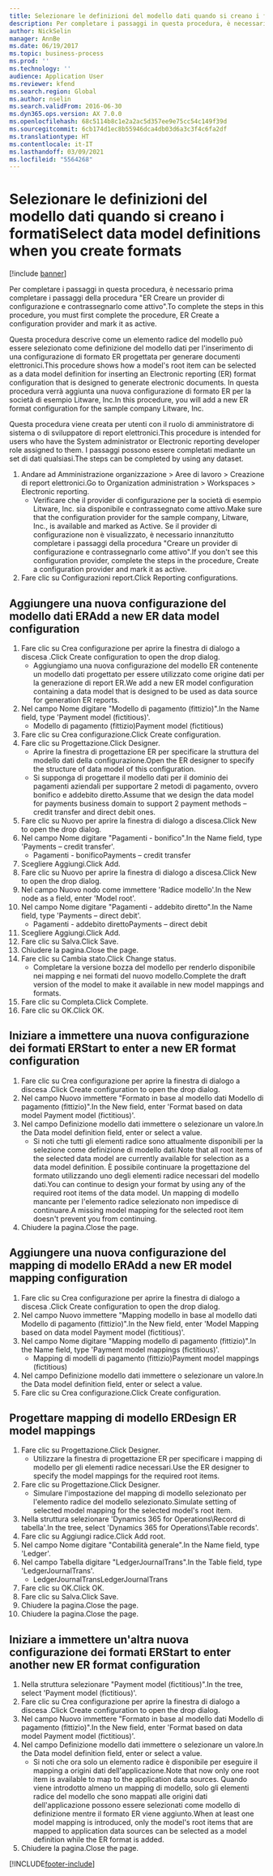 ```yaml
---
title: Selezionare le definizioni del modello dati quando si creano i formati
description: Per completare i passaggi in questa procedura, è necessario prima completare i passaggi della procedura "ER Creare un provider di configurazione e contrassegnarlo come attivo".
author: NickSelin
manager: AnnBe
ms.date: 06/19/2017
ms.topic: business-process
ms.prod: ''
ms.technology: ''
audience: Application User
ms.reviewer: kfend
ms.search.region: Global
ms.author: nselin
ms.search.validFrom: 2016-06-30
ms.dyn365.ops.version: AX 7.0.0
ms.openlocfilehash: 68c5114b8c1e2a2ac5d357ee9e75cc54c149f39d
ms.sourcegitcommit: 6cb174d1ec8b55946dca4db03d6a3c3f4c6fa2df
ms.translationtype: HT
ms.contentlocale: it-IT
ms.lasthandoff: 03/09/2021
ms.locfileid: "5564268"
---
```

# <a name="select-data-model-definitions-when-you-create-formats"></a><span data-ttu-id="211ee-103">Selezionare le definizioni del modello dati quando si creano i formati</span><span class="sxs-lookup"><span data-stu-id="211ee-103">Select data model definitions when you create formats</span></span>

[!include [banner](../../includes/banner.md)]

<span data-ttu-id="211ee-104">Per completare i passaggi in questa procedura, è necessario prima completare i passaggi della procedura "ER Creare un provider di configurazione e contrassegnarlo come attivo".</span><span class="sxs-lookup"><span data-stu-id="211ee-104">To complete the steps in this procedure, you must first complete the procedure, ER Create a configuration provider and mark it as active.</span></span> 

<span data-ttu-id="211ee-105">Questa procedura descrive come un elemento radice del modello può essere selezionato come definizione del modello dati per l'inserimento di una configurazione di formato ER progettata per generare documenti elettronici.</span><span class="sxs-lookup"><span data-stu-id="211ee-105">This procedure shows how a model's root item can be selected as a data model definition for inserting an Electronic reporting (ER) format configuration that is designed to generate electronic documents.</span></span> <span data-ttu-id="211ee-106">In questa procedura verrà aggiunta una nuova configurazione di formato ER per la società di esempio Litware, Inc.</span><span class="sxs-lookup"><span data-stu-id="211ee-106">In this procedure, you will add a new ER format configuration for the sample company Litware, Inc.</span></span> 

<span data-ttu-id="211ee-107">Questa procedura viene creata per utenti con il ruolo di amministratore di sistema o di sviluppatore di report elettronici.</span><span class="sxs-lookup"><span data-stu-id="211ee-107">This procedure is intended for users who have the System administrator or Electronic reporting developer role assigned to them.</span></span> <span data-ttu-id="211ee-108">I passaggi possono essere completati mediante un set di dati qualsiasi.</span><span class="sxs-lookup"><span data-stu-id="211ee-108">The steps can be completed by using any dataset.</span></span>

1. <span data-ttu-id="211ee-109">Andare ad Amministrazione organizzazione > Aree di lavoro > Creazione di report elettronici.</span><span class="sxs-lookup"><span data-stu-id="211ee-109">Go to Organization administration > Workspaces > Electronic reporting.</span></span>
    * <span data-ttu-id="211ee-110">Verificare che il provider di configurazione per la società di esempio Litware, Inc. sia disponibile e contrassegnato come attivo.</span><span class="sxs-lookup"><span data-stu-id="211ee-110">Make sure that the configuration provider for the sample company, Litware, Inc., is available and marked as Active.</span></span> <span data-ttu-id="211ee-111">Se il provider di configurazione non è visualizzato, è necessario innanzitutto completare i passaggi della procedura "Creare un provider di configurazione e contrassegnarlo come attivo".</span><span class="sxs-lookup"><span data-stu-id="211ee-111">If you don't see this configuration provider, complete the steps in the procedure, Create a configuration provider and mark it as active.</span></span>  
2. <span data-ttu-id="211ee-112">Fare clic su Configurazioni report.</span><span class="sxs-lookup"><span data-stu-id="211ee-112">Click Reporting configurations.</span></span>

## <a name="add-a-new-er-data-model-configuration"></a><span data-ttu-id="211ee-113">Aggiungere una nuova configurazione del modello dati ER</span><span class="sxs-lookup"><span data-stu-id="211ee-113">Add a new ER data model configuration</span></span>
1. <span data-ttu-id="211ee-114">Fare clic su Crea configurazione per aprire la finestra di dialogo a discesa .</span><span class="sxs-lookup"><span data-stu-id="211ee-114">Click Create configuration to open the drop dialog.</span></span>
    * <span data-ttu-id="211ee-115">Aggiungiamo una nuova configurazione del modello ER contenente un modello dati progettato per essere utilizzato come origine dati per la generazione di report ER.</span><span class="sxs-lookup"><span data-stu-id="211ee-115">We add a new ER model configuration containing a data model that is designed to be used as data source for generation ER reports.</span></span>  
2. <span data-ttu-id="211ee-116">Nel campo Nome digitare "Modello di pagamento (fittizio)".</span><span class="sxs-lookup"><span data-stu-id="211ee-116">In the Name field, type 'Payment model (fictitious)'.</span></span>
    * <span data-ttu-id="211ee-117">Modello di pagamento (fittizio)</span><span class="sxs-lookup"><span data-stu-id="211ee-117">Payment model (fictitious)</span></span>  
3. <span data-ttu-id="211ee-118">Fare clic su Crea configurazione.</span><span class="sxs-lookup"><span data-stu-id="211ee-118">Click Create configuration.</span></span>
4. <span data-ttu-id="211ee-119">Fare clic su Progettazione.</span><span class="sxs-lookup"><span data-stu-id="211ee-119">Click Designer.</span></span>
    * <span data-ttu-id="211ee-120">Aprire la finestra di progettazione ER per specificare la struttura del modello dati della configurazione.</span><span class="sxs-lookup"><span data-stu-id="211ee-120">Open the ER designer to specify the structure of data model of this configuration.</span></span>  
    * <span data-ttu-id="211ee-121">Si supponga di progettare il modello dati per il dominio dei pagamenti aziendali per supportare 2 metodi di pagamento, ovvero bonifico e addebito diretto.</span><span class="sxs-lookup"><span data-stu-id="211ee-121">Assume that we design the data model for payments business domain to support 2 payment methods – credit transfer and direct debit ones.</span></span>  
5. <span data-ttu-id="211ee-122">Fare clic su Nuovo per aprire la finestra di dialogo a discesa.</span><span class="sxs-lookup"><span data-stu-id="211ee-122">Click New to open the drop dialog.</span></span>
6. <span data-ttu-id="211ee-123">Nel campo Nome digitare "Pagamenti - bonifico".</span><span class="sxs-lookup"><span data-stu-id="211ee-123">In the Name field, type 'Payments – credit transfer'.</span></span>
    * <span data-ttu-id="211ee-124">Pagamenti - bonifico</span><span class="sxs-lookup"><span data-stu-id="211ee-124">Payments – credit transfer</span></span>  
7. <span data-ttu-id="211ee-125">Scegliere Aggiungi.</span><span class="sxs-lookup"><span data-stu-id="211ee-125">Click Add.</span></span>
8. <span data-ttu-id="211ee-126">Fare clic su Nuovo per aprire la finestra di dialogo a discesa.</span><span class="sxs-lookup"><span data-stu-id="211ee-126">Click New to open the drop dialog.</span></span>
9. <span data-ttu-id="211ee-127">Nel campo Nuovo nodo come immettere 'Radice modello'.</span><span class="sxs-lookup"><span data-stu-id="211ee-127">In the New node as a field, enter 'Model root'.</span></span>
10. <span data-ttu-id="211ee-128">Nel campo Nome digitare "Pagamenti - addebito diretto".</span><span class="sxs-lookup"><span data-stu-id="211ee-128">In the Name field, type 'Payments – direct debit'.</span></span>
    * <span data-ttu-id="211ee-129">Pagamenti - addebito diretto</span><span class="sxs-lookup"><span data-stu-id="211ee-129">Payments – direct debit</span></span>  
11. <span data-ttu-id="211ee-130">Scegliere Aggiungi.</span><span class="sxs-lookup"><span data-stu-id="211ee-130">Click Add.</span></span>
12. <span data-ttu-id="211ee-131">Fare clic su Salva.</span><span class="sxs-lookup"><span data-stu-id="211ee-131">Click Save.</span></span>
13. <span data-ttu-id="211ee-132">Chiudere la pagina.</span><span class="sxs-lookup"><span data-stu-id="211ee-132">Close the page.</span></span>
14. <span data-ttu-id="211ee-133">Fare clic su Cambia stato.</span><span class="sxs-lookup"><span data-stu-id="211ee-133">Click Change status.</span></span>
    * <span data-ttu-id="211ee-134">Completare la versione bozza del modello per renderlo disponibile nei mapping e nei formati del nuovo modello.</span><span class="sxs-lookup"><span data-stu-id="211ee-134">Complete the draft version of the model to make it available in new model mappings and formats.</span></span>  
15. <span data-ttu-id="211ee-135">Fare clic su Completa.</span><span class="sxs-lookup"><span data-stu-id="211ee-135">Click Complete.</span></span>
16. <span data-ttu-id="211ee-136">Fare clic su OK.</span><span class="sxs-lookup"><span data-stu-id="211ee-136">Click OK.</span></span>

## <a name="start-to-enter-a-new-er-format-configuration"></a><span data-ttu-id="211ee-137">Iniziare a immettere una nuova configurazione dei formati ER</span><span class="sxs-lookup"><span data-stu-id="211ee-137">Start to enter a new ER format configuration</span></span>
1. <span data-ttu-id="211ee-138">Fare clic su Crea configurazione per aprire la finestra di dialogo a discesa .</span><span class="sxs-lookup"><span data-stu-id="211ee-138">Click Create configuration to open the drop dialog.</span></span>
2. <span data-ttu-id="211ee-139">Nel campo Nuovo immettere "Formato in base al modello dati Modello di pagamento (fittizio)".</span><span class="sxs-lookup"><span data-stu-id="211ee-139">In the New field, enter 'Format based on data model Payment model (fictitious)'.</span></span>
3. <span data-ttu-id="211ee-140">Nel campo Definizione modello dati immettere o selezionare un valore.</span><span class="sxs-lookup"><span data-stu-id="211ee-140">In the Data model definition field, enter or select a value.</span></span>
    * <span data-ttu-id="211ee-141">Si noti che tutti gli elementi radice sono attualmente disponibili per la selezione come definizione di modello dati.</span><span class="sxs-lookup"><span data-stu-id="211ee-141">Note that all root items of the selected data model are currently available for selection as a data model definition.</span></span> <span data-ttu-id="211ee-142">È possibile continuare la progettazione del formato utilizzando uno degli elementi radice necessari del modello dati.</span><span class="sxs-lookup"><span data-stu-id="211ee-142">You can continue to design your format by using any of the required root items of the data model.</span></span> <span data-ttu-id="211ee-143">Un mapping di modello mancante per l'elemento radice selezionato non impedisce di continuare.</span><span class="sxs-lookup"><span data-stu-id="211ee-143">A missing model mapping for the selected root item doesn't prevent you from continuing.</span></span>  
4. <span data-ttu-id="211ee-144">Chiudere la pagina.</span><span class="sxs-lookup"><span data-stu-id="211ee-144">Close the page.</span></span>

## <a name="add-a-new-er-model-mapping-configuration"></a><span data-ttu-id="211ee-145">Aggiungere una nuova configurazione del mapping di modello ER</span><span class="sxs-lookup"><span data-stu-id="211ee-145">Add a new ER model mapping configuration</span></span>
1. <span data-ttu-id="211ee-146">Fare clic su Crea configurazione per aprire la finestra di dialogo a discesa .</span><span class="sxs-lookup"><span data-stu-id="211ee-146">Click Create configuration to open the drop dialog.</span></span>
2. <span data-ttu-id="211ee-147">Nel campo Nuovo immettere "Mapping modello in base al modello dati Modello di pagamento (fittizio)".</span><span class="sxs-lookup"><span data-stu-id="211ee-147">In the New field, enter 'Model Mapping based on data model Payment model (fictitious)'.</span></span>
3. <span data-ttu-id="211ee-148">Nel campo Nome digitare "Mapping modello di pagamento (fittizio)".</span><span class="sxs-lookup"><span data-stu-id="211ee-148">In the Name field, type 'Payment model mappings (fictitious)'.</span></span>
    * <span data-ttu-id="211ee-149">Mapping di modelli di pagamento (fittizio)</span><span class="sxs-lookup"><span data-stu-id="211ee-149">Payment model mappings (fictitious)</span></span>  
4. <span data-ttu-id="211ee-150">Nel campo Definizione modello dati immettere o selezionare un valore.</span><span class="sxs-lookup"><span data-stu-id="211ee-150">In the Data model definition field, enter or select a value.</span></span>
5. <span data-ttu-id="211ee-151">Fare clic su Crea configurazione.</span><span class="sxs-lookup"><span data-stu-id="211ee-151">Click Create configuration.</span></span>

## <a name="design-er-model-mappings"></a><span data-ttu-id="211ee-152">Progettare mapping di modello ER</span><span class="sxs-lookup"><span data-stu-id="211ee-152">Design ER model mappings</span></span>
1. <span data-ttu-id="211ee-153">Fare clic su Progettazione.</span><span class="sxs-lookup"><span data-stu-id="211ee-153">Click Designer.</span></span>
    * <span data-ttu-id="211ee-154">Utilizzare la finestra di progettazione ER per specificare i mapping di modello per gli elementi radice necessari.</span><span class="sxs-lookup"><span data-stu-id="211ee-154">Use the ER designer to specify the model mappings for the required root items.</span></span>  
2. <span data-ttu-id="211ee-155">Fare clic su Progettazione.</span><span class="sxs-lookup"><span data-stu-id="211ee-155">Click Designer.</span></span>
    * <span data-ttu-id="211ee-156">Simulare l'impostazione del mapping di modello selezionato per l'elemento radice del modello selezionato.</span><span class="sxs-lookup"><span data-stu-id="211ee-156">Simulate setting of selected model mapping for the selected model's root item.</span></span>  
3. <span data-ttu-id="211ee-157">Nella struttura selezionare 'Dynamics 365 for Operations\Record di tabella'.</span><span class="sxs-lookup"><span data-stu-id="211ee-157">In the tree, select 'Dynamics 365 for Operations\Table records'.</span></span>
4. <span data-ttu-id="211ee-158">Fare clic su Aggiungi radice.</span><span class="sxs-lookup"><span data-stu-id="211ee-158">Click Add root.</span></span>
5. <span data-ttu-id="211ee-159">Nel campo Nome digitare "Contabilità generale".</span><span class="sxs-lookup"><span data-stu-id="211ee-159">In the Name field, type 'Ledger'.</span></span>
6. <span data-ttu-id="211ee-160">Nel campo Tabella digitare "LedgerJournalTrans".</span><span class="sxs-lookup"><span data-stu-id="211ee-160">In the Table field, type 'LedgerJournalTrans'.</span></span>
    * <span data-ttu-id="211ee-161">LedgerJournalTrans</span><span class="sxs-lookup"><span data-stu-id="211ee-161">LedgerJournalTrans</span></span>  
7. <span data-ttu-id="211ee-162">Fare clic su OK.</span><span class="sxs-lookup"><span data-stu-id="211ee-162">Click OK.</span></span>
8. <span data-ttu-id="211ee-163">Fare clic su Salva.</span><span class="sxs-lookup"><span data-stu-id="211ee-163">Click Save.</span></span>
9. <span data-ttu-id="211ee-164">Chiudere la pagina.</span><span class="sxs-lookup"><span data-stu-id="211ee-164">Close the page.</span></span>
10. <span data-ttu-id="211ee-165">Chiudere la pagina.</span><span class="sxs-lookup"><span data-stu-id="211ee-165">Close the page.</span></span>

## <a name="start-to-enter-another-new-er-format-configuration"></a><span data-ttu-id="211ee-166">Iniziare a immettere un'altra nuova configurazione dei formati ER</span><span class="sxs-lookup"><span data-stu-id="211ee-166">Start to enter another new ER format configuration</span></span>
1. <span data-ttu-id="211ee-167">Nella struttura selezionare "Payment model (fictitious)".</span><span class="sxs-lookup"><span data-stu-id="211ee-167">In the tree, select 'Payment model (fictitious)'.</span></span>
2. <span data-ttu-id="211ee-168">Fare clic su Crea configurazione per aprire la finestra di dialogo a discesa .</span><span class="sxs-lookup"><span data-stu-id="211ee-168">Click Create configuration to open the drop dialog.</span></span>
3. <span data-ttu-id="211ee-169">Nel campo Nuovo immettere "Formato in base al modello dati Modello di pagamento (fittizio)".</span><span class="sxs-lookup"><span data-stu-id="211ee-169">In the New field, enter 'Format based on data model Payment model (fictitious)'.</span></span>
4. <span data-ttu-id="211ee-170">Nel campo Definizione modello dati immettere o selezionare un valore.</span><span class="sxs-lookup"><span data-stu-id="211ee-170">In the Data model definition field, enter or select a value.</span></span>
    * <span data-ttu-id="211ee-171">Si noti che ora solo un elemento radice è disponibile per eseguire il mapping a origini dati dell'applicazione.</span><span class="sxs-lookup"><span data-stu-id="211ee-171">Note that now only one root item is available to map to the application data sources.</span></span> <span data-ttu-id="211ee-172">Quando viene introdotto almeno un mapping di modello, solo gli elementi radice del modello che sono mappati alle origini dati dell'applicazione possono essere selezionati come modello di definizione mentre il formato ER viene aggiunto.</span><span class="sxs-lookup"><span data-stu-id="211ee-172">When at least one model mapping is introduced, only the model's root items that are mapped to application data sources can be selected as a model definition while the ER format is added.</span></span>   
5. <span data-ttu-id="211ee-173">Chiudere la pagina.</span><span class="sxs-lookup"><span data-stu-id="211ee-173">Close the page.</span></span>



[!INCLUDE[footer-include](../../../../includes/footer-banner.md)]